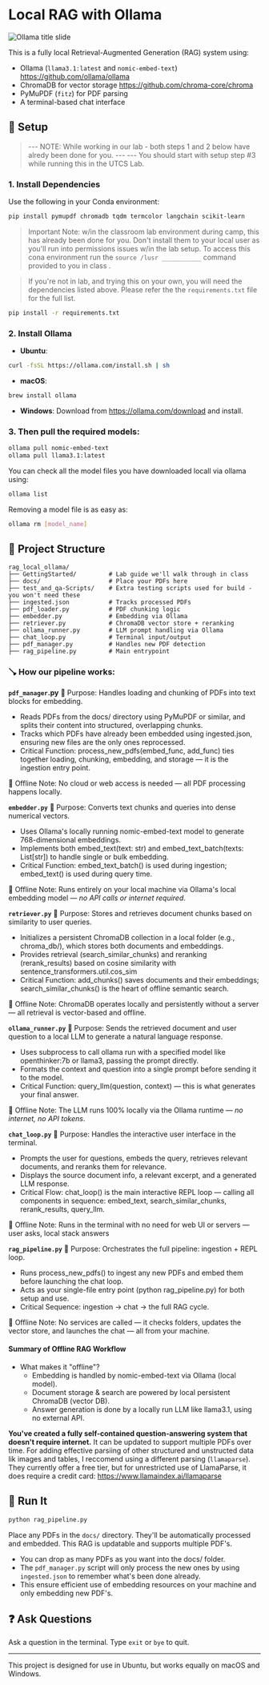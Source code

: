# Local RAG with Ollama

![Ollama title slide](slide_images/a.png)


This is a fully local Retrieval-Augmented Generation (RAG) system using:

- Ollama (`llama3.1:latest` and `nomic-embed-text`) https://github.com/ollama/ollama
- ChromaDB for vector storage https://github.com/chroma-core/chroma
- PyMuPDF (`fitz`) for PDF parsing
- A terminal-based chat interface

## 🔧 Setup

> --- NOTE: While working in our lab - both steps 1 and 2 below have alredy been done for you. ---
> --- You should start with setup step #3 while running this in the UTCS Lab.

### 1. Install Dependencies

Use the following in your Conda environment:

```bash
pip install pymupdf chromadb tqdm termcolor langchain scikit-learn
```

> Important Note: w/in the classroom lab environment during camp, this has already been done for you.
> Don't install them to your local user as you'll run into permissions issues w/in the lab setup. 
> To access this cona environment run the `source /lusr ___________` command provided to you in class .

> If you're not in lab, and trying this on your own, you will need the dependencies listed above. Please refer
> the the `requirements.txt` file for the full list.
```bash
pip install -r requirements.txt
```

### 2. Install Ollama

- **Ubuntu**:
```bash
curl -fsSL https://ollama.com/install.sh | sh
```

- **macOS**:
```bash
brew install ollama
```
- **Windows**:
Download from https://ollama.com/download and install.

### 3. Then pull the required models:

```bash
ollama pull nomic-embed-text
ollama pull llama3.1:latest
```

You can check all the model files you have downloaded locall via ollama using: 
```bash
ollama list
```
Removing a model file is as easy as: 
```bash
ollama rm [model_name]
```

## 📂 Project Structure

```
rag_local_ollama/
├── GettingStarted/         # Lab guide we'll walk through in class
├── docs/                   # Place your PDFs here
├── test_and_qa-Scripts/    # Extra testing scripts used for build - you won't need these
├── ingested.json           # Tracks processed PDFs
├── pdf_loader.py           # PDF chunking logic
├── embedder.py             # Embedding via Ollama
├── retriever.py            # ChromaDB vector store + reranking
├── ollama_runner.py        # LLM prompt handling via Ollama
├── chat_loop.py            # Terminal input/output
├── pdf_manager.py          # Handles new PDF detection
├── rag_pipeline.py         # Main entrypoint
```

### 🪠 How our pipeline works:

**`pdf_manager`.py**
🔹 Purpose: Handles loading and chunking of PDFs into text blocks for embedding.

- Reads PDFs from the docs/ directory using PyMuPDF or similar, and splits their content into structured, overlapping chunks.
- Tracks which PDFs have already been embedded using ingested.json, ensuring new files are the only ones reprocessed.
- Critical Function: process_new_pdfs(embed_func, add_func) ties together loading, chunking, embedding, and storage — it is the ingestion entry point.

📍 Offline Note: No cloud or web access is needed — all PDF processing happens locally.

**`embedder.py`**
🔹 Purpose: Converts text chunks and queries into dense numerical vectors.

- Uses Ollama's locally running nomic-embed-text model to generate 768-dimensional embeddings.
- Implements both embed_text(text: str) and embed_text_batch(texts: List[str]) to handle single or bulk embedding.
- Critical Function: embed_text_batch() is used during ingestion; embed_text() is used during query time.

📍 Offline Note: Runs entirely on your local machine via Ollama's local embedding model — _no API calls or internet required_.

**`retriever.py`**
🔹 Purpose: Stores and retrieves document chunks based on similarity to user queries.

- Initializes a persistent ChromaDB collection in a local folder (e.g., chroma_db/), which stores both documents and embeddings.
- Provides retrieval (search_similar_chunks) and reranking (rerank_results) based on cosine similarity with sentence_transformers.util.cos_sim
- Critical Function: add_chunks() saves documents and their embeddings; search_similar_chunks() is the heart of offline semantic search.

📍 Offline Note: ChromaDB operates locally and persistently without a server — all retrieval is vector-based and offline.

**`ollama_runner.py`**
🔹 Purpose: Sends the retrieved document and user question to a local LLM to generate a natural language response.

- Uses subprocess to call ollama run with a specified model like openthinker:7b or llama3, passing the prompt directly.
- Formats the context and question into a single prompt before sending it to the model.
- Critical Function: query_llm(question, context) — this is what generates your final answer.

📍 Offline Note: The LLM runs 100% locally via the Ollama runtime — _no internet, no API tokens_.

**`chat_loop.py`**
🔹 Purpose: Handles the interactive user interface in the terminal.

- Prompts the user for questions, embeds the query, retrieves relevant documents, and reranks them for relevance.
- Displays the source document info, a relevant excerpt, and a generated LLM response.
- Critical Flow: chat_loop() is the main interactive REPL loop — calling all components in sequence: embed_text, search_similar_chunks, rerank_results, query_llm.

📍 Offline Note: Runs in the terminal with no need for web UI or servers — user asks, local stack answers

**`rag_pipeline.py`**
🔹 Purpose: Orchestrates the full pipeline: ingestion + REPL loop.

- Runs process_new_pdfs() to ingest any new PDFs and embed them before launching the chat loop.
- Acts as your single-file entry point (python rag_pipeline.py) for both setup and use.
- Critical Sequence: ingestion -> chat → the full RAG cycle.

📍 Offline Note: No services are called — it checks folders, updates the vector store, and launches the chat — all from your machine.


#### Summary of Offline RAG Workflow
- What makes it "offline"?
    - Embedding is handled by nomic-embed-text via Ollama (local model).
    - Document storage & search are powered by local persistent ChromaDB (vector DB).
    - Answer generation is done by a locally run LLM like llama3.1, using no external API.

**You've created a fully self-contained question-answering system that doesn't require internet.** It can be
updated to support multiple PDFs over time. For adding effective parsiing of other structured and unstructed
data lik images and tables, I reccomend using a different parsing (`llamaparse`). They currently offer a free tier, 
but for unrestricted use of LlamaParse, it does require a credit card: https://www.llamaindex.ai/llamaparse

## 🚀 Run It

```bash
python rag_pipeline.py
```

Place any PDFs in the `docs/` directory. They'll be automatically processed and embedded.
This RAG is updatable and supports multiple PDF's. 
- You can drop as many PDFs as you want into the docs/ folder.
- The `pdf_manager.py` script will only process the new ones by using `ingested.json` to remember what's been done already.
- This ensure efficient use of embedding resources on your machine and only embedding new PDF's.

## ❓ Ask Questions

Ask a question in the terminal. Type `exit` or `bye` to quit.

---

This project is designed for use in Ubuntu, but works equally on macOS and Windows.

